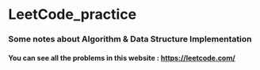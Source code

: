 # LeetCode_practice

### Some notes about Algorithm & Data Structure Implementation

#### You can see all the problems in this website : https://leetcode.com/
